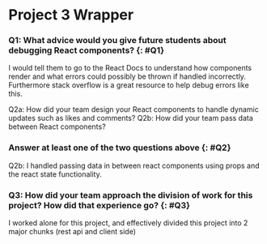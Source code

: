 # Project 3 Wrapper

### Q1: What advice would you give future students about debugging React components? {: #Q1}

I would tell them to go to the React Docs to understand how components render and what errors could possibly be thrown if handled incorrectly. Furthermore stack overflow is a great resource to help debug errors like this.

Q2a: How did your team design your React components to handle dynamic updates such as likes and comments?
Q2b: How did your team pass data between React components?

### Answer at least one of the two questions above {: #Q2}

Q2b: I handled passing data in between react components using props and the react state functionality.

### Q3: How did your team approach the division of work for this project? How did that experience go? {: #Q3}

I worked alone for this project, and effectively divided this project into 2 major chunks (rest api and client side)
